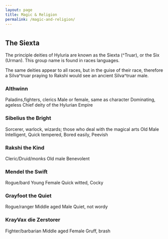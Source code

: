 ```yaml
---
layout: page
title: Magic & Religion
permalink: /magic-and-religion/
---
```


#

## The Siexta

The principle deities of Hyluria are known as the Siexta (^Truar), or the Six (Urman). This group name is found in races languages.

The same deities appear to all races, but in the guise of their race, therefore a Silva^truar praying to Rakshi would see an ancient Silva^truar male.

### Althwinn
Paladins,fighters, clerics
Male or female, same as character
Dominating, ageless
Chief deity of the Hylurian Empire

### Sibelius the Bright
Sorcerer, warlock, wizards; those who deal with the magical arts
Old Male
Intelligent, Quick tempered, Bored easily, Peevish

### Rakshi the Kind
Cleric/Druid/monks
Old male
Benevolent

### Mendel the Swift
Rogue/bard
Young Female
Quick witted, Cocky

### Grayfoot the Quiet 
Rogue/ranger
Middle aged Male
Quiet, not wordy

### KrayVax die Zerstorer
Fighter/barbarian
Middle aged Female
Gruff, brash
